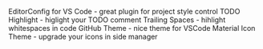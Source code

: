 EditorConfig for VS Code - great plugin for project style control
TODO Highlight - higlight your TODO comment
Trailing Spaces - hihlight whitespaces in code
GitHub Theme - nice theme for VSCode
Material Icon Theme - upgrade your icons in side manager